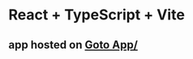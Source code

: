 # React + TypeScript + Vite

## app hosted on <a href="https://kira-task.netlify.app/">Goto App/</a>
